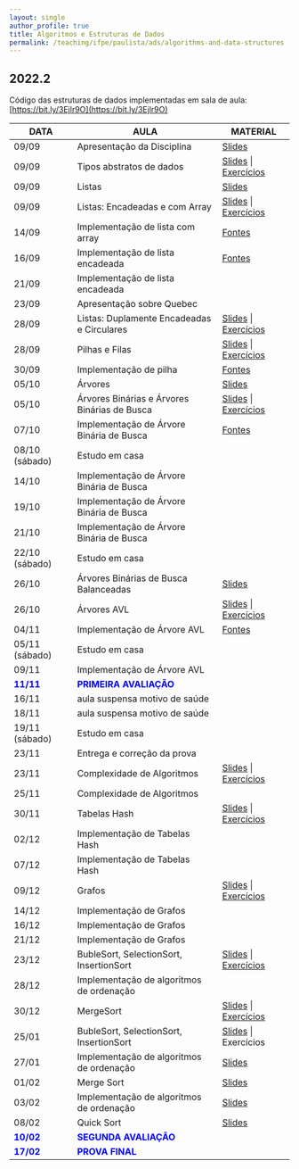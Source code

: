 ```yaml
---
layout: single
author_profile: true
title: Algoritmos e Estruturas de Dados
permalink: /teaching/ifpe/paulista/ads/algorithms-and-data-structures
---
```


## 2022.2

Código das estruturas de dados implementadas em sala de aula: [https://bit.ly/3Ejlr9O](https://bit.ly/3Ejlr9O)

|DATA|AULA|MATERIAL|
|---|---|---|
| 09/09 | Apresentação da Disciplina | <a href="https://docs.google.com/presentation/d/1utzkJQe9_ZvttIXUVgZz3VTyUY8nFANbFP7zwWyr7jI/edit?usp=sharing" target="_blank">Slides</a>  |
| 09/09 | Tipos abstratos de dados | <a href="" target="_blank">Slides</a> \| <a href="" target="_blank">Exercícios</a>  |
| 09/09 | Listas | <a href="https://docs.google.com/presentation/d/1ZUFWZ_fjOo33FKwGeECGMXMHOEoX6m-NVe8ZRjD1L-s/edit?usp=sharing" target="_blank">Slides</a> |
| 09/09 | Listas: Encadeadas e com Array | <a href="https://docs.google.com/presentation/d/1mbRrqEPIwCmJb-s2h0hr0W-pRfSgzZ5bplFt7xltOHE/edit?usp=sharing" target="_blank">Slides</a> \| <a href="https://docs.google.com/document/d/16TR08uBOg0DUjbrOgOvvjOTfU3JxrPyE6ee_I8Z3ai0/edit?usp=sharing" target="_blank">Exercícios</a> |
| 14/09 | Implementação de lista com array | <a href="" target="_blank">Fontes</a> |
| 16/09 | Implementação de lista encadeada | <a href="" target="_blank">Fontes</a> |
| 21/09 | Implementação de lista encadeada |  |
| 23/09 | Apresentação sobre Quebec |  |
| 28/09 | Listas: Duplamente Encadeadas e Circulares | <a href="https://docs.google.com/presentation/d/1aBnALQyYff_rSZkUQQFlBZw-lZZZa15spBN7MxApSyQ/edit?usp=sharing" target="_blank">Slides</a> \| <a href="https://docs.google.com/document/d/1CBcwxFLk0awTecX5eTEJQVl5eQ3u7TApq_Hoq49XXbw/edit?usp=sharing" target="_blank">Exercícios</a> |
| 28/09 | Pilhas e Filas | <a href="https://docs.google.com/presentation/d/1HPoSMR_p2_XXGxaN6OZI40bNhi1VA0TOirp4dASOYj0/edit?usp=sharing" target="_blank">Slides</a> \| <a href="https://docs.google.com/document/d/1wZl7Z7wvwZ0H3zYN9PbRCIclep7gJpNXAMTXHh7p6IU/edit?usp=sharing" target="_blank">Exercícios</a> |
| 30/09 | Implementação de pilha | <a href="" target="_blank">Fontes</a> |
| 05/10 | Árvores | <a href="https://docs.google.com/presentation/d/13phIMjUiOv58ZT5Z2TtF-NTNt5b0rgzinJuIx62GhGY/edit?usp=sharing" target="_blank">Slides</a> |
| 05/10 | Árvores Binárias e Árvores Binárias de Busca | <a href="https://docs.google.com/presentation/d/1QvUSlAYUPgJojhOHfxyg7RZ-ruPiPNHRentCEZPssZw/edit?usp=sharing" target="_blank">Slides</a> \| <a href="https://docs.google.com/document/d/1KXXYizOSC3_-gGb2v2l7RUEcr7PDE_iSvmKhRtwTcug/edit?usp=sharing" target="_blank">Exercícios</a> |
| 07/10 | Implementação de Árvore Binária de Busca | <a href="" target="_blank">Fontes</a> |
| 08/10 (sábado) | Estudo em casa |  |
| 14/10 | Implementação de Árvore Binária de Busca |  |
| 19/10 | Implementação de Árvore Binária de Busca |  |
| 21/10 | Implementação de Árvore Binária de Busca |  |
| 22/10 (sábado) | Estudo em casa |  |
| 26/10 |  Árvores Binárias de Busca Balanceadas | <a href="https://docs.google.com/presentation/d/1hn42rEYgR05ratm1dsPs0KGDe90MLTli6eQGD-bsZZw/edit?usp=sharing" target="_blank">Slides</a> |
| 26/10 |  Árvores AVL | <a href="https://docs.google.com/presentation/d/10mjwlqK9VZaXpcoGKXMaOLapEZkbMqs2X2BYVTOabDg/edit?usp=sharing" target="_blank">Slides</a> \| <a href="https://docs.google.com/document/d/1VfzYJ6mCFKplIh7cO_Kp4Xl1kNDfDdZP8EWmjVgyLoM/edit?usp=sharing" target="_blank">Exercícios</a> |
| 04/11 | Implementação de Árvore AVL | <a href="" target="_blank">Fontes</a> |
| 05/11 (sábado) | Estudo em casa |  |
| 09/11 | Implementação de Árvore AVL |  |
| <span style="color:blue">**11/11**</span> | <span style="color:blue">**PRIMEIRA AVALIAÇÃO**</span> |  |
| 16/11 | aula suspensa motivo de saúde |  |
| 18/11 | aula suspensa motivo de saúde |  |
| 19/11 (sábado) | Estudo em casa | |
| 23/11 | Entrega e correção da prova | |
| 23/11 | Complexidade de Algoritmos | <a href="https://docs.google.com/presentation/d/1dkO6BMT9-l8WQBoIBrfeutofJs_6f3po8hz68ctM6wg/edit?usp=sharing" target="_blank">Slides</a> \| <a href="" target="_blank">Exercícios</a> |
| 25/11 | Complexidade de Algoritmos |  |
| 30/11 | Tabelas Hash | <a href="" target="_blank">Slides</a> \| <a href="" target="_blank">Exercícios</a> |
| 02/12 | Implementação de Tabelas Hash |  |
| 07/12 | Implementação de Tabelas Hash |  |
| 09/12 | Grafos | <a href="" target="_blank">Slides</a> \| <a href="" target="_blank">Exercícios</a> |
| 14/12 | Implementação de Grafos |  |
| 16/12 | Implementação de Grafos |  |
| 21/12 | Implementação de Grafos |  |
| 23/12 | BubleSort, SelectionSort, InsertionSort | <a href="" target="_blank">Slides</a> \| <a href="" target="_blank">Exercícios</a> |
| 28/12 | Implementação de algoritmos de ordenação | |
| 30/12 | MergeSort | <a href="" target="_blank">Slides</a> \| <a href="" target="_blank">Exercícios</a> |
| 25/01 | BubleSort, SelectionSort, InsertionSort | <a href="https://docs.google.com/presentation/d/10CX9fUHYTqoT9T6U9CIxfDdSwh0cRMyItRPsT6O7Ct0/edit?usp=sharing" target="_blank">Slides</a> \| Exercícios |
| 27/01 | Implementação de algoritmos de ordenação | <a href="" target="_blank">Slides</a> |
| 01/02 | Merge Sort | <a href="https://docs.google.com/presentation/d/10CX9fUHYTqoT9T6U9CIxfDdSwh0cRMyItRPsT6O7Ct0/edit?usp=sharing" target="_blank">Slides</a> |
| 03/02 | Implementação de algoritmos de ordenação | <a href="" target="_blank">Slides</a> |
| 08/02 | Quick Sort | <a href="" target="_blank">Slides</a> |
| <span style="color:blue">**10/02**</span> | <span style="color:blue">**SEGUNDA AVALIAÇÃO**</span> |  |
| <span style="color:blue">**17/02**</span> | <span style="color:blue">**PROVA FINAL**</span> |  |

